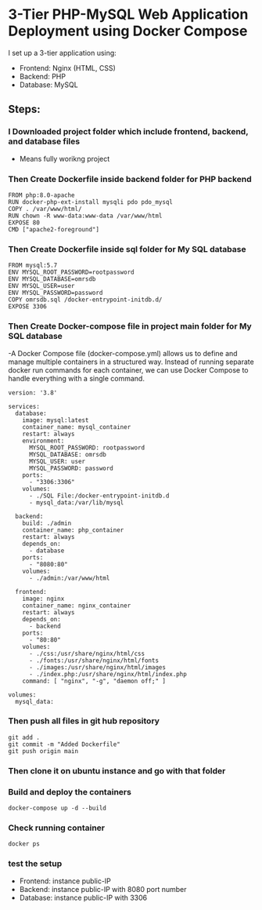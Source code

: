 # 3-Tier PHP-MySQL Web Application Deployment using Docker Compose


I set up a 3-tier application using:
- Frontend: Nginx (HTML, CSS)
- Backend: PHP 
- Database: MySQL
  
## Steps:
### I Downloaded project folder which include frontend, backend, and database files 
- Means fully worikng project
### Then Create Dockerfile inside backend folder for PHP backend
```
FROM php:8.0-apache
RUN docker-php-ext-install mysqli pdo pdo_mysql
COPY . /var/www/html/
RUN chown -R www-data:www-data /var/www/html
EXPOSE 80
CMD ["apache2-foreground"]
```
###  Then Create Dockerfile inside sql folder for My SQL database
```
FROM mysql:5.7
ENV MYSQL_ROOT_PASSWORD=rootpassword
ENV MYSQL_DATABASE=omrsdb
ENV MYSQL_USER=user
ENV MYSQL_PASSWORD=password
COPY omrsdb.sql /docker-entrypoint-initdb.d/
EXPOSE 3306
```
###  Then Create Docker-compose file in project main folder for My SQL database
-A Docker Compose file (docker-compose.yml) allows us to define and manage multiple containers in a structured way. Instead of running separate docker run commands for each container, we can use Docker Compose to handle everything with a single command.
```
version: '3.8'

services:
  database:
    image: mysql:latest
    container_name: mysql_container
    restart: always
    environment:
      MYSQL_ROOT_PASSWORD: rootpassword
      MYSQL_DATABASE: omrsdb
      MYSQL_USER: user
      MYSQL_PASSWORD: password
    ports:
      - "3306:3306"
    volumes:
      - ./SQL File:/docker-entrypoint-initdb.d
      - mysql_data:/var/lib/mysql

  backend:
    build: ./admin
    container_name: php_container
    restart: always
    depends_on:
      - database
    ports:
      - "8080:80"
    volumes:
      - ./admin:/var/www/html

  frontend:
    image: nginx
    container_name: nginx_container
    restart: always
    depends_on:
      - backend
    ports:
      - "80:80"
    volumes:
      - ./css:/usr/share/nginx/html/css
      - ./fonts:/usr/share/nginx/html/fonts
      - ./images:/usr/share/nginx/html/images
      - ./index.php:/usr/share/nginx/html/index.php
    command: [ "nginx", "-g", "daemon off;" ]

volumes:
  mysql_data:
```
### Then push all files in git hub repository
```
git add .
git commit -m "Added Dockerfile"
git push origin main
```
### Then clone  it on ubuntu instance and go with that folder 

### Build and deploy the containers 
```
docker-compose up -d --build
```
### Check running container 
```
docker ps
```
### test the setup 
- Frontend: instance public-IP
- Backend: instance public-IP with 8080 port number
- Database: instance public-IP with 3306
